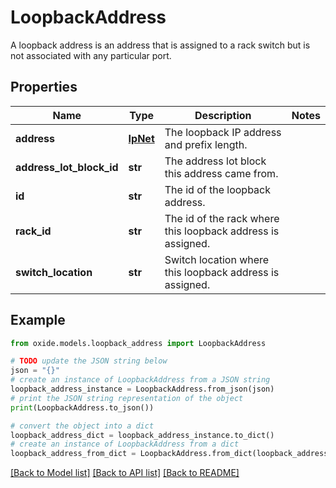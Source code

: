 # LoopbackAddress

A loopback address is an address that is assigned to a rack switch but is not associated with any particular port.

## Properties

Name | Type | Description | Notes
------------ | ------------- | ------------- | -------------
**address** | [**IpNet**](IpNet.md) | The loopback IP address and prefix length. | 
**address_lot_block_id** | **str** | The address lot block this address came from. | 
**id** | **str** | The id of the loopback address. | 
**rack_id** | **str** | The id of the rack where this loopback address is assigned. | 
**switch_location** | **str** | Switch location where this loopback address is assigned. | 

## Example

```python
from oxide.models.loopback_address import LoopbackAddress

# TODO update the JSON string below
json = "{}"
# create an instance of LoopbackAddress from a JSON string
loopback_address_instance = LoopbackAddress.from_json(json)
# print the JSON string representation of the object
print(LoopbackAddress.to_json())

# convert the object into a dict
loopback_address_dict = loopback_address_instance.to_dict()
# create an instance of LoopbackAddress from a dict
loopback_address_from_dict = LoopbackAddress.from_dict(loopback_address_dict)
```
[[Back to Model list]](../README.md#documentation-for-models) [[Back to API list]](../README.md#documentation-for-api-endpoints) [[Back to README]](../README.md)



